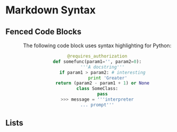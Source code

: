 # Markdown Syntax

## Fenced Code Blocks


<div style="text-align:center;">

The following code block uses syntax highlighting for Python:

``` python
@requires_authorization
def somefunc(param1='', param2=0):
    '''A docstring'''
    if param1 > param2: # interesting
        print 'Greater'
    return (param2 - param1 + 1) or None
class SomeClass:
    pass
>>> message = '''interpreter
... prompt'''
```

</div>



## Lists

